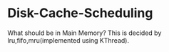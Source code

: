 # Disk-Cache-Scheduling
What should be in Main Memory? This is decided by lru,fifo,mru(implemented using KThread).
